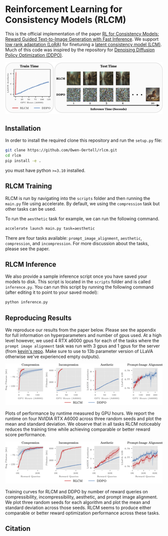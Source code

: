 # Reinforcement Learning for Consistency Models (RLCM)

This is the official implementation of the paper [RL for Consistency Models: Reward Guided Text-to-Image Generation with Fast Inference](http://example.com). We support [low rank adaptation (LoRA)](https://arxiv.org/pdf/2106.09685.pdf) for finetuning a [latent consistency model (LCM)](https://arxiv.org/pdf/2310.04378.pdf). Much of this code was inspired by the repository for [Denoising Diffusion Policy Optimization (DDPO)](https://arxiv.org/pdf/2305.13301.pdf).

![image](figures/front_page.png)

## Installation

In order to install the required clone this repository and run the `setup.py` file:
```bash
git clone https://github.com/Owen-Oertell/rlcm.git
cd rlcm
pip install -e . 
```
you must have python `>=3.10` installed.

## RLCM Training
RLCM is run by navigating into the `scripts` folder and then running the `main.py` file using accelerate. By default, we using the `compression` task but other tasks can be used.

To run the `aesthetic` task for example, we can run the following command.
```bash
accelerate launch main.py task=aesthetic
```

There are four tasks available: `prompt_image_alignment`, `aesthetic`, `compression`, and `incompression`. For more discussion about the tasks, please see the paper.

## RLCM Inference
We also provide a sample inference script once you have saved your models to disk. This script is located in the `scripts` folder and is called `inference.py`. You can run this script by running the following command (after editing it to point to your saved model):

```bash
python inference.py
```

## Reproducing Results
We reproduce our results from the paper below. Please see the appendix for full information on hyperparameters and number of gpus used. At a high level however, we used 4 RTX a6000 gpus for each of the tasks where the `prompt image alignment` task was run with 3 gpus and 1 gpus for the server (from [kevin's repo](https://github.com/kvablack/LLaVA-server/). Make sure to use to 13b parameter version of LLaVA otherwise we've experienced empty outputs).

![image](figures/main_plot_time.png)

Plots of performance by runtime measured by GPU hours. We report the runtime on four NVIDIA RTX A6000 across three random seeds and plot the mean and standard deviation. We observe that in all tasks RLCM noticeably reduces the training time while achieving comparable or better reward score performance.

![image](figures/main_plot_sample_complexity.png)

Training curves for RLCM and DDPO by number of reward queries on compressibility, incompressibility, aesthetic, and prompt image alignment. We plot three random seeds for each algorithm and plot the mean and standard deviation across those seeds. RLCM seems to produce either comparable or better reward optimization performance across these tasks.


## Citation
